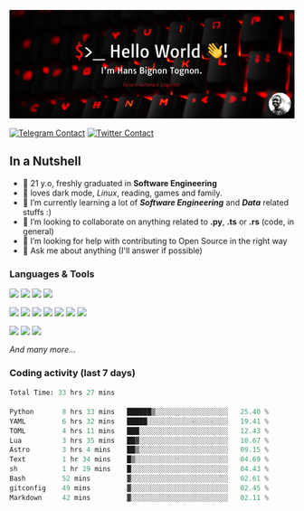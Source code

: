 ![Cover](assets/gh-readme-cover.png)

[![Telegram Contact](https://img.shields.io/badge/Telegram-%230088CC.svg?style=for-the-badge&logo=telegram&logoColor=white)](https://t.me/hanstobi) [![Twitter Contact](https://img.shields.io/badge/Twitter-%2308A0E9.svg?style=for-the-badge&logo=twitter&logoColor=white)](https://twitter.com/_tobihans)

## In a Nutshell
- 👤 21 y.o, freshly graduated in **Software Engineering**
- 🖤 loves dark mode, *Linux*, reading, games and family.
- 🌱 I’m currently learning a lot of ***Software Engineering*** and ***Data*** related stuffs :)
- 👯 I’m looking to collaborate on anything related to **.py**, **.ts** or **.rs** (code, in general)
- 🤔 I’m looking for help with contributing to Open Source in the right way
- 💬 Ask me about anything (I'll answer if possible)

### Languages & Tools
![](https://img.shields.io/badge/Linux-%23eab30f.svg?style=for-the-badge&logo=linux&logoColor=black) ![](https://img.shields.io/badge/Git-%23e54a2f.svg?style=for-the-badge&logo=git&logoColor=white) ![](https://img.shields.io/badge/Github-%231a1d21.svg?style=for-the-badge&logo=github&logoColor=white) ![](https://img.shields.io/badge/Docker-%230394f0.svg?style=for-the-badge&logo=docker&logoColor=white)

![](https://img.shields.io/badge/C-%231a1d21.svg?style=for-the-badge&logo=C&logoColor=white) ![](https://img.shields.io/badge/TypeScript-%230074c2.svg?style=for-the-badge&logo=typescript&logoColor=white) ![](https://img.shields.io/badge/Python-%23f0c540.svg?style=for-the-badge&logo=python) ![](https://img.shields.io/badge/Rust-%23ea4800.svg?style=for-the-badge&logo=rust) ![](https://img.shields.io/badge/Php-%237175aa.svg?style=for-the-badge&logo=php&logoColor=white) ![](https://img.shields.io/badge/HTML-%23d84924.svg?style=for-the-badge&logo=html5&logoColor=white) ![](https://img.shields.io/badge/Scss-%23c45f92.svg?style=for-the-badge&logo=sass&logoColor=white)

![](https://img.shields.io/badge/Vue-%23314559.svg?style=for-the-badge&logo=vue.js) ![](https://img.shields.io/badge/Laravel-%23e54a2f.svg?style=for-the-badge&logo=laravel&logoColor=white) ![](https://img.shields.io/badge/Adonis-%235a45ff.svg?style=for-the-badge&logo=adonisjs)

*And many more...*

### Coding activity (last 7 days)
<!--START_SECTION:waka-->

```python
Total Time: 33 hrs 27 mins

Python       8 hrs 33 mins   ██████▒░░░░░░░░░░░░░░░░░░   25.40 %
YAML         6 hrs 32 mins   █████░░░░░░░░░░░░░░░░░░░░   19.41 %
TOML         4 hrs 11 mins   ███░░░░░░░░░░░░░░░░░░░░░░   12.43 %
Lua          3 hrs 35 mins   ██▓░░░░░░░░░░░░░░░░░░░░░░   10.67 %
Astro        3 hrs 4 mins    ██▒░░░░░░░░░░░░░░░░░░░░░░   09.15 %
Text         1 hr 34 mins    █▒░░░░░░░░░░░░░░░░░░░░░░░   04.69 %
sh           1 hr 29 mins    █░░░░░░░░░░░░░░░░░░░░░░░░   04.43 %
Bash         52 mins         ▓░░░░░░░░░░░░░░░░░░░░░░░░   02.61 %
gitconfig    49 mins         ▓░░░░░░░░░░░░░░░░░░░░░░░░   02.45 %
Markdown     42 mins         ▓░░░░░░░░░░░░░░░░░░░░░░░░   02.11 %
```

<!--END_SECTION:waka-->
